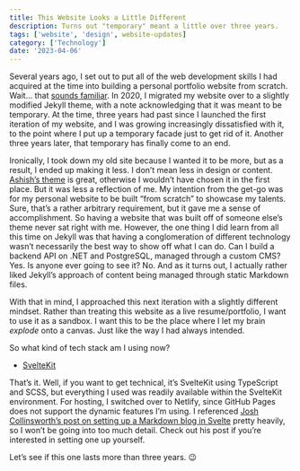 ```yaml
---
title: This Website Looks a Little Different
description: Turns out "temporary" meant a little over three years.
tags: ['website', 'design', website-updates]
category: ['Technology']
date: '2023-04-06'
---
```


Several years ago, I set out to put all of the web development skills I had acquired at the time into building a personal portfolio website from scratch. Wait… that [sounds familiar](/blog/a-hopefully-temporary-facelift). In 2020, I migrated my website over to a slightly modified Jekyll theme, with a note acknowledging that it was meant to be temporary. At the time, three years had past since I launched the first iteration of my website, and I was growing increasingly dissatisfied with it, to the point where I put up a temporary facade just to get rid of it. Another three years later, that temporary has finally come to an end.

Ironically, I took down my old site because I wanted it to be more, but as a result, I ended up making it less. I don’t mean less in design or content. [Ashish’s theme](http://jekyllthemes.org/themes/ink/) is great, otherwise I wouldn’t have chosen it in the first place. But it was less a reflection of me. My intention from the get-go was for my personal website to be built “from scratch” to showcase my talents. Sure, that’s a rather arbitrary requirement, but it gave me a sense of accomplishment. So having a website that was built off of someone else’s theme never sat right with me. However, the one thing I did learn from all this time on Jekyll was that having a conglomeration of different technology wasn’t necessarily the best way to show off what I can do. Can I build a backend API on .NET and PostgreSQL, managed through a custom CMS? Yes. Is anyone ever going to see it? No. And as it turns out, I actually rather liked Jekyll’s approach of content being managed through static Markdown files.

With that in mind, I approached this next iteration with a slightly different mindset. Rather than treating this website as a live resume/portfolio, I want to use it as a sandbox. I want this to be the place where I let my brain _explode_ onto a canvas. Just like the way I had always intended.

So what kind of tech stack am I using now?

- [SvelteKit](https://kit.svelte.dev/)

That’s it. Well, if you want to get technical, it’s SvelteKit using TypeScript and SCSS, but everything I used was readily available within the SvelteKit environment. For hosting, I switched over to Netlify, since GitHub Pages does not support the dynamic features I’m using. I referenced [Josh Collinsworth’s post on setting up a Markdown blog in Svelte](https://joshcollinsworth.com/blog/build-static-sveltekit-markdown-blog) pretty heavily, so I won’t be going into too much detail. Check out his post if you’re interested in setting one up yourself.

Let’s see if this one lasts more than three years. 😉
